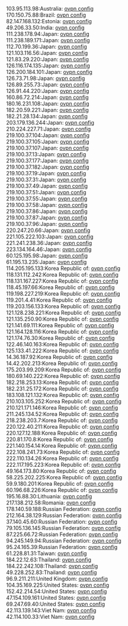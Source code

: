 103.95.113.98:Australia: [ovpn config](vpn/103_95_113_98.ovpn)  
170.150.75.88:Brazil: [ovpn config](vpn/170_150_75_88.ovpn)  
82.147.168.132:Estonia: [ovpn config](vpn/82_147_168_132.ovpn)  
49.206.33.50:India: [ovpn config](vpn/49_206_33_50.ovpn)  
111.238.178.94:Japan: [ovpn config](vpn/111_238_178_94.ovpn)  
111.238.189.171:Japan: [ovpn config](vpn/111_238_189_171.ovpn)  
112.70.199.36:Japan: [ovpn config](vpn/112_70_199_36.ovpn)  
121.103.116.56:Japan: [ovpn config](vpn/121_103_116_56.ovpn)  
121.83.29.220:Japan: [ovpn config](vpn/121_83_29_220.ovpn)  
126.116.174.135:Japan: [ovpn config](vpn/126_116_174_135.ovpn)  
126.200.184.101:Japan: [ovpn config](vpn/126_200_184_101.ovpn)  
126.73.71.98:Japan: [ovpn config](vpn/126_73_71_98.ovpn)  
126.89.255.73:Japan: [ovpn config](vpn/126_89_255_73.ovpn)  
126.91.44.220:Japan: [ovpn config](vpn/126_91_44_220.ovpn)  
160.86.72.214:Japan: [ovpn config](vpn/160_86_72_214.ovpn)  
180.16.231.108:Japan: [ovpn config](vpn/180_16_231_108.ovpn)  
182.20.59.221:Japan: [ovpn config](vpn/182_20_59_221.ovpn)  
182.21.28.134:Japan: [ovpn config](vpn/182_21_28_134.ovpn)  
203.179.136.244:Japan: [ovpn config](vpn/203_179_136_244.ovpn)  
210.224.227.71:Japan: [ovpn config](vpn/210_224_227_71.ovpn)  
219.100.37.104:Japan: [ovpn config](vpn/219_100_37_104.ovpn)  
219.100.37.105:Japan: [ovpn config](vpn/219_100_37_105.ovpn)  
219.100.37.107:Japan: [ovpn config](vpn/219_100_37_107.ovpn)  
219.100.37.13:Japan: [ovpn config](vpn/219_100_37_13.ovpn)  
219.100.37.177:Japan: [ovpn config](vpn/219_100_37_177.ovpn)  
219.100.37.182:Japan: [ovpn config](vpn/219_100_37_182.ovpn)  
219.100.37.19:Japan: [ovpn config](vpn/219_100_37_19.ovpn)  
219.100.37.31:Japan: [ovpn config](vpn/219_100_37_31.ovpn)  
219.100.37.49:Japan: [ovpn config](vpn/219_100_37_49.ovpn)  
219.100.37.51:Japan: [ovpn config](vpn/219_100_37_51.ovpn)  
219.100.37.55:Japan: [ovpn config](vpn/219_100_37_55.ovpn)  
219.100.37.58:Japan: [ovpn config](vpn/219_100_37_58.ovpn)  
219.100.37.86:Japan: [ovpn config](vpn/219_100_37_86.ovpn)  
219.100.37.87:Japan: [ovpn config](vpn/219_100_37_87.ovpn)  
219.100.37.96:Japan: [ovpn config](vpn/219_100_37_96.ovpn)  
220.247.20.66:Japan: [ovpn config](vpn/220_247_20_66.ovpn)  
221.105.222.103:Japan: [ovpn config](vpn/221_105_222_103.ovpn)  
221.241.238.36:Japan: [ovpn config](vpn/221_241_238_36.ovpn)  
223.134.164.46:Japan: [ovpn config](vpn/223_134_164_46.ovpn)  
60.125.195.98:Japan: [ovpn config](vpn/60_125_195_98.ovpn)  
61.195.13.235:Japan: [ovpn config](vpn/61_195_13_235.ovpn)  
114.205.195.133:Korea Republic of: [ovpn config](vpn/114_205_195_133.ovpn)  
118.131.112.242:Korea Republic of: [ovpn config](vpn/118_131_112_242.ovpn)  
118.131.167.227:Korea Republic of: [ovpn config](vpn/118_131_167_227.ovpn)  
118.45.197.66:Korea Republic of: [ovpn config](vpn/118_45_197_66.ovpn)  
119.198.227.219:Korea Republic of: [ovpn config](vpn/119_198_227_219.ovpn)  
119.201.4.41:Korea Republic of: [ovpn config](vpn/119_201_4_41.ovpn)  
119.203.156.133:Korea Republic of: [ovpn config](vpn/119_203_156_133.ovpn)  
121.128.238.221:Korea Republic of: [ovpn config](vpn/121_128_238_221.ovpn)  
121.135.250.90:Korea Republic of: [ovpn config](vpn/121_135_250_90.ovpn)  
121.141.69.111:Korea Republic of: [ovpn config](vpn/121_141_69_111.ovpn)  
121.164.128.116:Korea Republic of: [ovpn config](vpn/121_164_128_116.ovpn)  
121.174.76.30:Korea Republic of: [ovpn config](vpn/121_174_76_30.ovpn)  
122.46.140.163:Korea Republic of: [ovpn config](vpn/122_46_140_163.ovpn)  
125.133.41.222:Korea Republic of: [ovpn config](vpn/125_133_41_222.ovpn)  
14.36.187.92:Korea Republic of: [ovpn config](vpn/14_36_187_92.ovpn)  
14.42.202.213:Korea Republic of: [ovpn config](vpn/14_42_202_213.ovpn)  
175.203.99.209:Korea Republic of: [ovpn config](vpn/175_203_99_209.ovpn)  
180.69.140.222:Korea Republic of: [ovpn config](vpn/180_69_140_222.ovpn)  
182.218.253.13:Korea Republic of: [ovpn config](vpn/182_218_253_13.ovpn)  
182.231.25.172:Korea Republic of: [ovpn config](vpn/182_231_25_172.ovpn)  
183.108.121.132:Korea Republic of: [ovpn config](vpn/183_108_121_132.ovpn)  
210.103.105.252:Korea Republic of: [ovpn config](vpn/210_103_105_252.ovpn)  
210.121.171.146:Korea Republic of: [ovpn config](vpn/210_121_171_146.ovpn)  
211.245.134.52:Korea Republic of: [ovpn config](vpn/211_245_134_52.ovpn)  
218.238.203.7:Korea Republic of: [ovpn config](vpn/218_238_203_7.ovpn)  
220.122.40.211:Korea Republic of: [ovpn config](vpn/220_122_40_211.ovpn)  
220.127.12.188:Korea Republic of: [ovpn config](vpn/220_127_12_188.ovpn)  
220.81.170.8:Korea Republic of: [ovpn config](vpn/220_81_170_8.ovpn)  
221.140.154.14:Korea Republic of: [ovpn config](vpn/221_140_154_14.ovpn)  
222.108.241.73:Korea Republic of: [ovpn config](vpn/222_108_241_73.ovpn)  
222.110.134.26:Korea Republic of: [ovpn config](vpn/222_110_134_26.ovpn)  
222.117.195.223:Korea Republic of: [ovpn config](vpn/222_117_195_223.ovpn)  
49.164.173.80:Korea Republic of: [ovpn config](vpn/49_164_173_80.ovpn)  
58.225.202.225:Korea Republic of: [ovpn config](vpn/58_225_202_225.ovpn)  
59.9.180.201:Korea Republic of: [ovpn config](vpn/59_9_180_201.ovpn)  
60.196.68.226:Korea Republic of: [ovpn config](vpn/60_196_68_226.ovpn)  
195.16.88.30:Lithuania: [ovpn config](vpn/195_16_88_30.ovpn)  
217.138.212.58:Romania: [ovpn config](vpn/217_138_212_58.ovpn)  
178.140.59.188:Russian Federation: [ovpn config](vpn/178_140_59_188.ovpn)  
212.164.38.129:Russian Federation: [ovpn config](vpn/212_164_38_129.ovpn)  
37.140.45.60:Russian Federation: [ovpn config](vpn/37_140_45_60.ovpn)  
79.105.136.145:Russian Federation: [ovpn config](vpn/79_105_136_145.ovpn)  
87.225.66.72:Russian Federation: [ovpn config](vpn/87_225_66_72.ovpn)  
94.245.149.94:Russian Federation: [ovpn config](vpn/94_245_149_94.ovpn)  
95.24.165.39:Russian Federation: [ovpn config](vpn/95_24_165_39.ovpn)  
61.228.81.31:Taiwan: [ovpn config](vpn/61_228_81_31.ovpn)  
184.22.12.63:Thailand: [ovpn config](vpn/184_22_12_63.ovpn)  
184.22.242.108:Thailand: [ovpn config](vpn/184_22_242_108.ovpn)  
49.228.252.83:Thailand: [ovpn config](vpn/49_228_252_83.ovpn)  
96.9.211.211:United Kingdom: [ovpn config](vpn/96_9_211_211.ovpn)  
104.35.169.225:United States: [ovpn config](vpn/104_35_169_225.ovpn)  
152.42.214.54:United States: [ovpn config](vpn/152_42_214_54.ovpn)  
47.154.109.161:United States: [ovpn config](vpn/47_154_109_161.ovpn)  
69.247.69.40:United States: [ovpn config](vpn/69_247_69_40.ovpn)  
42.113.139.143:Viet Nam: [ovpn config](vpn/42_113_139_143.ovpn)  
42.114.100.33:Viet Nam: [ovpn config](vpn/42_114_100_33.ovpn)  
